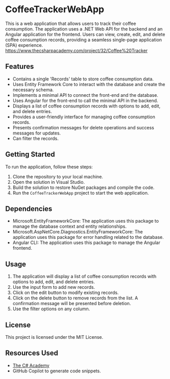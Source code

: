 # CoffeeTrackerWebApp

This is a web application that allows users to track their coffee consumption. The application uses a .NET Web API for the backend and an Angular application for the frontend. Users can view, create, edit, and delete coffee consumption records, providing a seamless single-page application (SPA) experience.
<https://www.thecsharpacademy.com/project/32/Coffee%20Tracker>

## Features

- Contains a single 'Records' table to store coffee consumption data.
- Uses Entity Framework Core to interact with the database and create the necessary schema.
- Implements a minimal API to connect the front-end and the database.
- Uses Angular for the front-end to call the minimal API in the backend.
- Displays a list of coffee consumption records with options to add, edit, and delete entries.
- Provides a user-friendly interface for managing coffee consumption records.
- Presents confirmation messages for delete operations and success messages for updates.
- Can filter the records.

## Getting Started

To run the application, follow these steps:

1. Clone the repository to your local machine.
2. Open the solution in Visual Studio.
3. Build the solution to restore NuGet packages and compile the code.
4. Run the `CoffeeTrackerWebApp` project to start the web application.

## Dependencies

- Microsoft.EntityFrameworkCore: The application uses this package to manage the database context and entity relationships.
- Microsoft.AspNetCore.Diagnostics.EntityFrameworkCore: The application uses this package for error handling related to the database.
- Angular CLI: The application uses this package to manage the Angular frontend.

## Usage

1. The application will display a list of coffee consumption records with options to add, edit, and delete entries.
2. Use the input form to add new records.
3. Click on the edit button to modify existing records.
4. Click on the delete button to remove records from the list. A confirmation message will be presented before deletion.
5. Use the filter options on any column.

## License

This project is licensed under the MIT License.

## Resources Used

- [The C# Academy](https://www.thecsharpacademy.com/)
- GitHub Copilot to generate code snippets.
